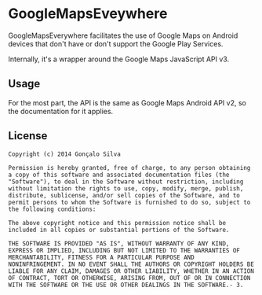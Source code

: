 # GoogleMapsEveywhere

GoogleMapsEverywhere facilitates the use of Google Maps on Android devices that don't have or don't support the Google Play Services.

Internally, it's a wrapper around the Google Maps JavaScript API v3.

## Usage

For the most part, the API is the same as Google Maps Android API v2, so the documentation for it applies.

## License

    Copyright (c) 2014 Gonçalo Silva

    Permission is hereby granted, free of charge, to any person obtaining
    a copy of this software and associated documentation files (the
    "Software"), to deal in the Software without restriction, including
    without limitation the rights to use, copy, modify, merge, publish,
    distribute, sublicense, and/or sell copies of the Software, and to
    permit persons to whom the Software is furnished to do so, subject to
    the following conditions:

    The above copyright notice and this permission notice shall be
    included in all copies or substantial portions of the Software.

    THE SOFTWARE IS PROVIDED "AS IS", WITHOUT WARRANTY OF ANY KIND,
    EXPRESS OR IMPLIED, INCLUDING BUT NOT LIMITED TO THE WARRANTIES OF
    MERCHANTABILITY, FITNESS FOR A PARTICULAR PURPOSE AND
    NONINFRINGEMENT. IN NO EVENT SHALL THE AUTHORS OR COPYRIGHT HOLDERS BE
    LIABLE FOR ANY CLAIM, DAMAGES OR OTHER LIABILITY, WHETHER IN AN ACTION
    OF CONTRACT, TORT OR OTHERWISE, ARISING FROM, OUT OF OR IN CONNECTION
    WITH THE SOFTWARE OR THE USE OR OTHER DEALINGS IN THE SOFTWARE.- 3. 
